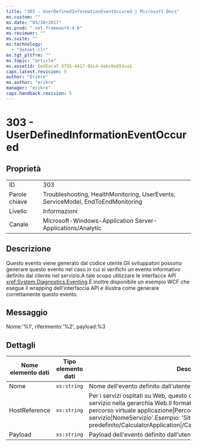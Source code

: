 ```yaml
---
title: "303 - UserDefinedInformationEventOccured | Microsoft Docs"
ms.custom: ""
ms.date: "03/30/2017"
ms.prod: ".net-framework-4.6"
ms.reviewer: ""
ms.suite: ""
ms.technology: 
  - "dotnet-clr"
ms.tgt_pltfrm: ""
ms.topic: "article"
ms.assetid: 5ed5acaf-3755-4417-92c4-4ebc8e854ca1
caps.latest.revision: 5
author: "Erikre"
ms.author: "erikre"
manager: "erikre"
caps.handback.revision: 5
---
```

# 303 - UserDefinedInformationEventOccured
## Proprietà  
  
|||  
|-|-|  
|ID|303|  
|Parole chiave|Troubleshooting, HealthMonitoring, UserEvents, ServiceModel, EndToEndMonitoring|  
|Livello|Informazioni|  
|Canale|Microsoft\-Windows\-Application Server\-Applications\/Analytic|  
  
## Descrizione  
 Questo evento viene generato dal codice utente.Gli sviluppatori possono generare questo evento nel caso in cui si verifichi un evento informativo definito dal cliente nel servizio.A tale scopo utilizzare le interfacce API <xref:System.Diagnostics.Eventing>.È inoltre disponibile un esempio WCF che esegue il wrapping dell'interfaccia API e illustra come generare correttamente questo evento.  
  
## Messaggio  
 Nome:'%1', riferimento:'%2', payload:%3  
  
## Dettagli  
  
|Nome elemento dati|Tipo elemento dati|Descrizione|  
|------------------------|------------------------|-----------------|  
|Nome|`xs:string`|Nome dell'evento definito dall'utente|  
|HostReference|`xs:string`|Per i servizi ospitati su Web, questo campo identifica in modo univoco il servizio nella gerarchia Web.Il formato viene definito come 'Nome sito Web percorso virtuale applicazione&#124;Percorso virtuale servizio&#124;NomeServizio'.Esempio: 'Sito Web predefinito\/CalculatorApplication&#124;\/CalculatorService.svc&#124;CalculatorService'.|  
|Payload|`xs:string`|Payload dell'evento definito dall'utente.|